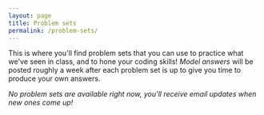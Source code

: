 ```yaml
---
layout: page
title: Problem sets
permalink: /problem-sets/
---
```


This is where you'll find problem sets that you can use to practice what we've seen in class, and to hone your coding skills! _Model answers_ will be posted roughly a week after each problem set is up to give you time to produce your own answers.

_No problem sets are available right now, you'll receive email updates when new ones come up!_
